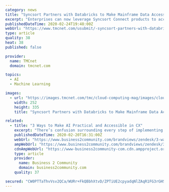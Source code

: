 ```yaml
---
category: news
title: "Syncsort Partners with Databricks to Make Mainframe Data Accessible for Cloud Analytics, Artificial Intelligence and Machine Learning"
excerpt: "Enterprises can now leverage Syncsort Connect products to access, transform and deliver mainframe data to Delta Lake for advanced analytics, artificial intelligence (AI) and machine learning projects. Organizations rely on Databricks to process massive amounts of data in the cloud and power AI, machine learning and business insights."
publishedDateTime: 2020-02-24T19:48:00Z
webUrl: "https://www.tmcnet.com/usubmit/-syncsort-partners-with-databricks-make-mainframe-data-accessible-/2020/02/24/9102924.htm"
type: article
quality: 38
heat: 38
published: false

provider:
  name: TMCnet
  domain: tmcnet.com

topics:
  - AI
  - Machine Learning

images:
  - url: "https://images.tmcnet.com/tmc/cloud-computing-mag/images/cloud-computing-0515-cover.jpg"
    width: 252
    height: 335
    title: "Syncsort Partners with Databricks to Make Mainframe Data Accessible for Cloud Analytics, Artificial Intelligence and Machine Learning"

related:
  - title: "3 Ways to Make AI Practical and Accessible in CX"
    excerpt: "There’s confusion surrounding every step of implementing AI-powered CX, from choosing a solution and determining how it will functionally add value. Forrester surveyed CX leaders, and found that most start with revamping their digital channels, seeking technology platforms that empower both agents and consumers. Many organizations choose to ..."
    publishedDateTime: 2020-02-20T16:31:00Z
    webUrl: "https://www.business2community.com/brandviews/zendesk/3-ways-to-make-ai-practical-and-accessible-in-cx-02286527"
    ampWebUrl: "https://www.business2community.com/brandviews/zendesk/3-ways-to-make-ai-practical-and-accessible-in-cx-02286527/amp"
    cdnAmpWebUrl: "https://www-business2community-com.cdn.ampproject.org/c/s/www.business2community.com/brandviews/zendesk/3-ways-to-make-ai-practical-and-accessible-in-cx-02286527/amp"
    type: article
    provider:
      name: Business 2 Community
      domain: business2community.com
    quality: 37

secured: "CW0PTTaThvVsv2QCa/WURr+FkQBbhXtvD/ZPTiUE2cpyadqNlZAqR1FG3rGHSQG1CHXFuDwZcr4TJfJ/aEuQaLifRIBEVOQ/OMOzHBFCD1nlhCPmzc2WWR/1QkcvaK7tgUxDeqlTbJJo+ZL5ft1C3rCs3YUY9DbKd1s2UXq9XTbsgqfqIU36ogpBb7dt4LIbEPISJ1M1xq7PMtXfa6OTfZZE42lJ30eumK/VUwSCfOuvDJuLtSSHW/UjTOJWn3v670ZhIXF4l5A/cYwYopgW1TZBq6EpXIZEnEu+UGz6OBLdWEuXlgTal9ZncbjRuSZC;ijI/27CZPg+CKAYWmq+tEg=="
---
```


